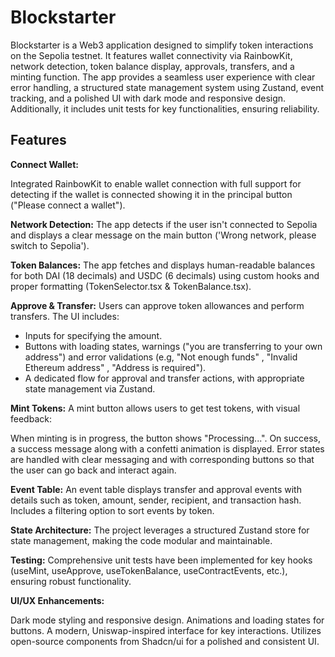 # Blockstarter

Blockstarter is a Web3 application designed to simplify token interactions on the Sepolia testnet. It features wallet connectivity via RainbowKit, network detection, token balance display, approvals, transfers, and a minting function. The app provides a seamless user experience with clear error handling, a structured state management system using Zustand, event tracking, and a polished UI with dark mode and responsive design. Additionally, it includes unit tests for key functionalities, ensuring reliability.

## Features

**Connect Wallet:**

Integrated RainbowKit to enable wallet connection with full support for detecting if the wallet is connected showing it in the principal button ("Please connect a wallet").

**Network Detection:**
The app detects if the user isn't connected to Sepolia and displays a clear message on the main button ('Wrong network, please switch to Sepolia').

**Token Balances:**
The app fetches and displays human-readable balances for both DAI (18 decimals) and USDC (6 decimals) using custom hooks and proper formatting (TokenSelector.tsx & TokenBalance.tsx).

**Approve & Transfer:**
Users can approve token allowances and perform transfers. The UI includes:

- Inputs for specifying the amount.
- Buttons with loading states, warnings ("you are transferring to your own address") and error validations (e.g, "Not enough funds" , "Invalid Ethereum address" , "Address is required").
- A dedicated flow for approval and transfer actions, with appropriate state management via Zustand.

**Mint Tokens:**
A mint button allows users to get test tokens, with visual feedback:

When minting is in progress, the button shows "Processing...".
On success, a success message along with a confetti animation is displayed.
Error states are handled with clear messaging and with corresponding buttons so that the user can go back and interact again.

**Event Table:**
An event table displays transfer and approval events with details such as token, amount, sender, recipient, and transaction hash.
Includes a filtering option to sort events by token.

**State Architecture:**
The project leverages a structured Zustand store for state management, making the code modular and maintainable.

**Testing:**
Comprehensive unit tests have been implemented for key hooks (useMint, useApprove, useTokenBalance, useContractEvents, etc.), ensuring robust functionality.

**UI/UX Enhancements:**

Dark mode styling and responsive design.
Animations and loading states for buttons.
A modern, Uniswap-inspired interface for key interactions.
Utilizes open-source components from Shadcn/ui for a polished and consistent UI.
